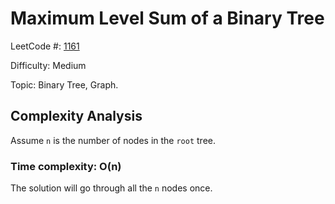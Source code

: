 # Maximum Level Sum of a Binary Tree

LeetCode #: [1161](https://leetcode.com/problems/maximum-level-sum-of-a-binary-tree/)

Difficulty: Medium

Topic: Binary Tree, Graph.

## Complexity Analysis

Assume `n` is the number of nodes in the `root` tree.

### Time complexity: O(n)

The solution will go through all the `n` nodes once.
